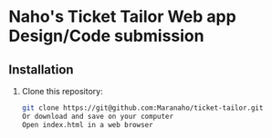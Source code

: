 # Naho's Ticket Tailor Web app Design/Code submission

## Installation

1. Clone this repository:
   ```bash
   git clone https://git@github.com:Maranaho/ticket-tailor.git
   Or download and save on your computer
   Open index.html in a web browser
   ```
